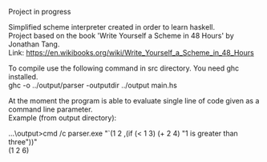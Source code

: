 Project in progress

Simplified scheme interpreter created in order to learn haskell.  
Project based on the book 'Write Yourself a Scheme in 48 Hours' by Jonathan Tang.  
Link: https://en.wikibooks.org/wiki/Write_Yourself_a_Scheme_in_48_Hours  

To compile use the following command in src directory. You need ghc installed.  
ghc -o ../output/parser -outputdir ../output main.hs  

At the moment the program is able to evaluate single line of code given as a command line parameter.  
Example (from output directory):  

...\output>cmd /c parser.exe "`(1 2 ,(if (< 1 3) (+ 2 4) \"1 is greater than three\"))"  
(1 2 6)  